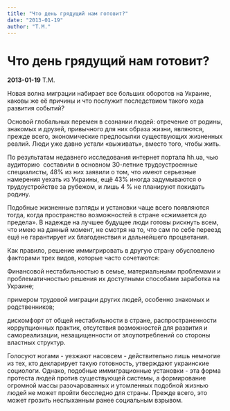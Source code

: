 ```yaml
---
title: "Что день грядущий нам готовит?"
date: "2013-01-19"
author: "Т.М."
---
```


# Что день грядущий нам готовит?

**2013-01-19** Т.М.

Новая волна миграции набирает все больших оборотов на Украине, каковы же её причины и что послужит последствием такого хода развития событий?

Основой глобальных перемен в сознании людей: отречение от родины, знакомых и друзей, привычного для них образа жизни, являются, прежде всего, экономические предпосылки существующих жизненных реалий. Люди уже давно устали «выживать», вместо того, чтобы жить.

По результатам недавнего исследования интернет портала hh.ua, чью аудиторию  составили в основном 30-летние трудоустроенные специалисты, 48% из них заявили о том, что имеют серьезные намерения уехать из Украины, ещё 43% иногда задумываются о трудоустройстве за рубежом, и лишь 4 % не планируют покидать родину.

Подобные жизненные взгляды и установки чаще всего появляются тогда, когда пространство возможностей в стране «сжимается до предела». В надежде на лучшее будущее люди готовы рискнуть всем, что имею на данный момент, не смотря на то, что сам по себе переезд ещё не гарантирует их благоденствия и дальнейшего процветания.

Как правило, решение иммигрировать в другую страну обусловлено факторами трех видов, которые часто сочетаются:



Финансовой нестабильностью в семье, материальными проблемами и проблематичностью решения их доступными способами заработка на Украине;

примером трудовой миграции других людей, особенно знакомых и родственников;

дискомфорт от общей нестабильности в      стране, распространенности коррупционных практик, отсутствия возможностей для развития и      самореализации, незащищенности от злоупотреблений со стороны властных      структур.



Голосуют ногами - уезжают насовсем - действительно лишь немногие из тех, кто декларирует такую готовность, утверждают украинские социологи. Однако, подобные иммиграционные установки - эта форма протеста людей против существующей системы, а формирование огромной массы разочарованных и утомленных подобной жизнью людей не может пройти бесследно для страны. Прежде всего, это может грозить неслыханным ранее социальным взрывом.